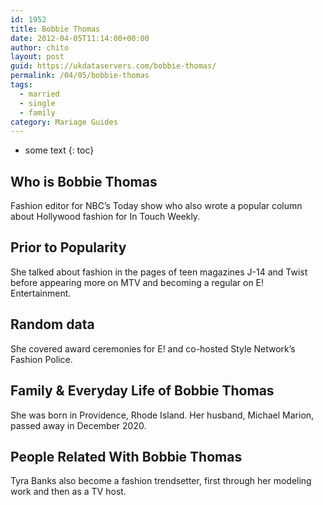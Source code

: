 ```yaml
---
id: 1952
title: Bobbie Thomas
date: 2012-04-05T11:14:00+00:00
author: chito
layout: post
guid: https://ukdataservers.com/bobbie-thomas/
permalink: /04/05/bobbie-thomas  
tags:
  - married
  - single
  - family
category: Mariage Guides
---
```


* some text
{: toc}


## Who is  Bobbie Thomas
                  
                  
                  
Fashion editor for NBC&#8217;s Today show who also wrote a popular column about Hollywood fashion for In Touch Weekly.
                  
                
                
                
## Prior to Popularity 
                  
                  
                  
She talked about fashion in the pages of teen magazines J-14 and Twist before appearing more on MTV and becoming a regular on E! Entertainment.
                  
                
                
                
## Random data 
                  
                  
                  
She covered award ceremonies for E! and co-hosted Style Network&#8217;s Fashion Police.
                  
                
                
                
## Family & Everyday Life of Bobbie Thomas
                  
                  
                  
She was born in Providence, Rhode Island. Her husband, Michael Marion, passed away in December 2020. 
                  
                
                
                
## People Related With  Bobbie Thomas
                  
                  
                  
Tyra Banks also become a fashion trendsetter, first through her modeling work and then as a TV host.
                  
                
              
            
          
          
          
    
    
  
